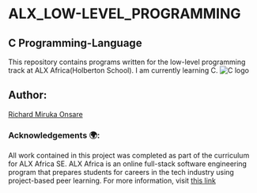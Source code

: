<h1>ALX_LOW-LEVEL_PROGRAMMING</h1>

<h2>C Programming-Language</h2>

This repository contains programs written for the low-level programming track at ALX Africa(Holberton School).
I am currently learning C.
![C logo](https://bs-uploads.toptal.io/blackfish-uploads/components/blog_post_page/content/cover_image_file/cover_image/687167/retina_1708x683_cover-0828_AfterAllTheseYearstheWorldisStillPoweredbyCProgramming_Razvan_Newsletter-2b9ea38294bb08c5aea1f0c1cb06732f.png)

<h2>Author:</h2>

[Richard Miruka Onsare](https://github.com/RichardMiruka)

<h3>Acknowledgements 🌍:</h3>

All work contained in this project was completed as part of the curriculum for ALX Africa SE. ALX Africa is an online full-stack software engineering program that prepares students for careers in the tech industry using project-based peer learning. For more information, visit [this link](https://www.alxafrica.com//)

